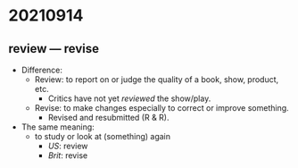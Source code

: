 # 20210914

## review — revise

- Difference:
  - Review: to report on or judge the quality of a book, show, product, etc.  
    - Critics have not yet *reviewed* the show/play.
  - Revise: to make changes especially to correct or improve something.
    - Revised and resubmitted (R & R).
- The same meaning:
  - to study or look at (something) again
    - *US*: review
    - *Brit*: revise